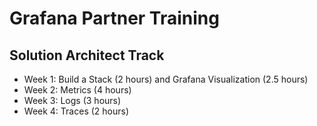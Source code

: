 # Grafana Partner Training

## Solution Architect Track

- Week 1: Build a Stack (2 hours) and Grafana Visualization (2.5 hours)
- Week 2: Metrics (4 hours)
- Week 3: Logs (3 hours)
- Week 4: Traces (2 hours)
